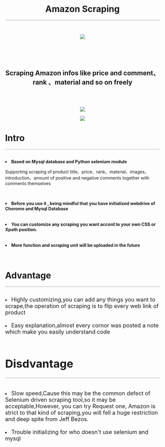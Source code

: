 <!DOCTYPE html>
<html lang="en">
<head>
    <meta charset="UTF-8">
    <title>Amazon Scraping</title>
</head>
<body>
<h1 align="center">Amazon Scraping</h1>

<hr style="opacity:0.4">
<br/>
<p align="center">
  <a ><img src="https://i.postimg.cc/bwH6NnH7/Amazon-scraping.png"/></a>

<br /><br /><br />

<h2 align="center">Scraping Amazon infos like price and comment、rank 、material and so on freely</h2>
</p>

<br /><br />

<p align="center">
 <a ><img src="https://i.postimg.cc/KjRPFSqp/Amazon-scraping.png" align="center"></img></a>
</p>

<p align="center">
<img src = "https://i.postimg.cc/g2jR8KRq/Amazon-scraping.png"></img>
</p>

<h1>Intro</h1>

<hr style="opacity:0.4"  ><br/>

<li align="left"><strong>Based on Mysql database and Python selenium module</strong></li>
<p align="left">Supporting scraping of product title、price、rank、material、images、introduction、amount of positive and negative comments together with comments themselves</p>
<br/><br/>

<li align="left" ><strong >Before you use it , being mindful that you have initialized webdrive of Chorome and Mysql Database</strong></li>
<br/><br/>

<li align="left"><strong>You can customize any scraping you want accord to your own CSS or Xpath position.</strong></li>
<br/><br/>

<li align="left"><strong>More function and scraping unit will be uploaded in the future</strong></li>
<br/><br/>




<h1>Advantage</h1>

<hr style="opacity:0.4"><br/>


   <li > <FONT SIZE=4>Highly customizing,you can add any things you want to scrape,the operation of scraping is to flip every web link of product
    <br/> <br/>
    <li ><FONT SIZE=4>Easy explanation,almost every cornor was posted a note which make you easily understand code
    <br/><br/>


<h1>Disdvantage</h1>
    <hr style="opacity:0.4"><br/>

<li >
    <FONT SIZE=4>Slow speed,Cause this may be the common defect of Selenium driven scraping tool,so it may be acceptable,However, you can try Request one, Amazon is strict to that kind of scraping,you will fell a huge restriction and deep spite from Jeff Bezos. </FONT>
    <br/> <br/>



   <li ><FONT SIZE=4>Trouble initializing for who doesn't use selenium and mysql
    <br/><br/>



  




<br/><br/>


</body>
</html>
